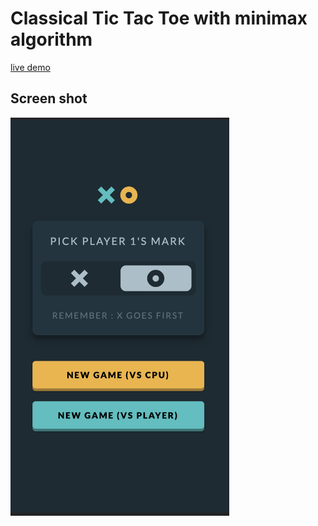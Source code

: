 # Classical Tic Tac Toe with minimax algorithm

[live demo](https://dreamy-nobel-d0ba58.netlify.app/)

## Screen shot

<img src="img/intro.png" width="350">
